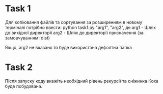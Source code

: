 
# Task 1
Для копіювання файлів та сортування за розширенням в новому терміналі потрібно ввести:
python task1.py "arg1", "arg2", де
arg1 - Шлях до вихідної директорії
arg2 - Шлях до директорії призначення (за замовчуванням: dist)

Якщо, arg2 не вказано то буде використана дефолтна папка


# Task 2

Після запуску коду вкажіть необхідний рівень рекурсії та сніжинка Коха буде побудована.